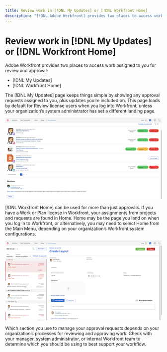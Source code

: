 ```yaml
---
title: Review work in [!DNL My Updates] or [!DNL Workfront Home]
description: "[!DNL Adobe Workfront] provides two places to access work assigned to you for review and approval - [!DNL My Updates] and [!DNL Workfront Home] "
---
```

# Review work in [!DNL My Updates] or [!DNL Workfront Home]

Adobe Workfront provides two places to access work assigned to you for review and approval: 

* [!DNL My Updates] 
* [!DNL Workfront Home] 

The [!DNL My Updates] page keeps things simple by showing any approval requests assigned to you, plus updates you’re included on. This page loads by default for Review license users when you log into Workfront, unless your organization’s system administrator has set a different landing page. 

![An image of the [!DNL My Updates] page](assets/my-updates-overview.png)

[!DNL Workfront Home] can be used for more than just approvals. If you have a Work or Plan license in Workfront, your assignments from projects and requests are found in Home. Home may be the page you land on when you log in to Workfront, or alternatively, you may need to select Home from the Main Menu, depending on your organization’s Workfront system configurations. 

![An image of the [!DNL Workfront Home] page](assets/home-overview.png)

Which section you use to manage your approval requests depends on your organization’s processes for reviewing and approving work. Check with your manager, system administrator, or internal Workfront team to determine which you should be using to best support your workflow. 


